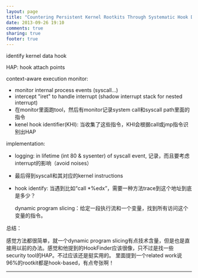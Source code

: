 ```yaml
---
layout: page
title: "Countering Persistent Kernel Rootkits Through Systematic Hook Discovery"
date: 2013-09-26 19:10
comments: true
sharing: true
footer: true
---
```


identify kernel data hook

HAP: hook attach points

context-aware execution monitor:  

* monitor internal process events (syscall…)
* intercept "iret" to handle interrupt (shadow interrupt stack for nested interrupt)
* 在monitor里面跑tool，然后有monitor记录system call和syscall path里面的指令
* kenel hook identifier(KHI): 当收集了这些指令，KHI会根据call或jmp指令识别出HAP

implementation:

* logging: in lifetime (int 80 & sysenter) of syscall event, 记录，而且要考虑interrupt的影响（avoid noises）
* 最后得到syscall和其对应的kernel instructions
* hook identify: 当遇到比如“call \*%edx”，需要一种方法trace到这个地址到底是多少？

    dynamic program slicing：给定一段执行流和一个变量，找到所有访问这个变量的指令。

总结：

感觉方法都很简单，就一个dynamic program slicing有点技术含量，但是也是直接用以前的办法。感觉和他提到的HookFinder应该很像，只不过是找一些security tool的HAP。不过应该还是挺实用的。
里面提到一个related work说96%的rootkit都是hook-based，有点夸张啊！

------
